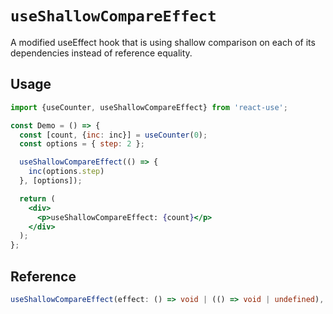 # `useShallowCompareEffect`

A modified useEffect hook that is using shallow comparison on each of its dependencies instead of reference equality.

## Usage

```jsx
import {useCounter, useShallowCompareEffect} from 'react-use';

const Demo = () => {
  const [count, {inc: inc}] = useCounter(0);
  const options = { step: 2 };

  useShallowCompareEffect(() => {
    inc(options.step)
  }, [options]);

  return (
    <div>
      <p>useShallowCompareEffect: {count}</p>
    </div>
  );
};
```

## Reference
<!-- eslint-skip -->
```ts
useShallowCompareEffect(effect: () => void | (() => void | undefined), deps: any[]);
```
